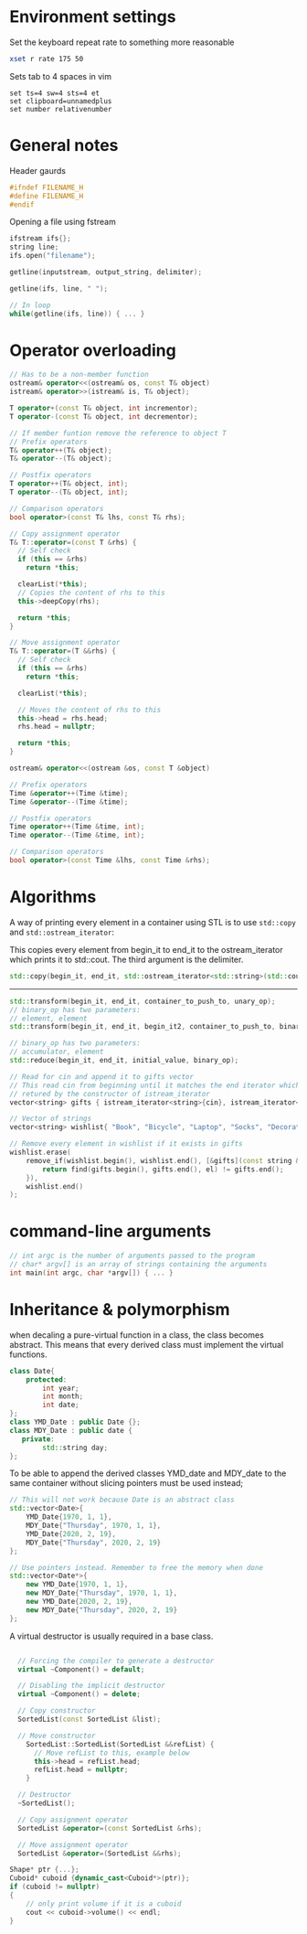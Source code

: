 # Environment settings
Set the keyboard repeat rate to something more reasonable
```bash
xset r rate 175 50
```
Sets tab to 4 spaces in vim
```vim
set ts=4 sw=4 sts=4 et
set clipboard=unnamedplus
set number relativenumber 
```

# General notes
Header gaurds
```cpp
#ifndef FILENAME_H
#define FILENAME_H
#endif
```
Opening a file using fstream
```cpp
ifstream ifs{};
string line;
ifs.open("filename");

getline(inputstream, output_string, delimiter);

getline(ifs, line, " ");

// In loop
while(getline(ifs, line)) { ... }

```


# Operator overloading
```cpp
// Has to be a non-member function
ostream& operator<<(ostream& os, const T& object)
istream& operator>>(istream& is, T& object);

T operator+(const T& object, int incrementor);
T operator-(const T& object, int decrementor);

// If member funtion remove the reference to object T
// Prefix operators
T& operator++(T& object);
T& operator--(T& object);

// Postfix operators
T operator++(T& object, int);
T operator--(T& object, int);

// Comparison operators
bool operator>(const T& lhs, const T& rhs);

// Copy assignment operator
T& T::operator=(const T &rhs) {
  // Self check
  if (this == &rhs)
    return *this;

  clearList(*this);
  // Copies the content of rhs to this
  this->deepCopy(rhs);

  return *this;
}

// Move assignment operator
T& T::operator=(T &&rhs) {
  // Self check
  if (this == &rhs)
    return *this;

  clearList(*this);

  // Moves the content of rhs to this
  this->head = rhs.head;
  rhs.head = nullptr;

  return *this;
}

ostream& operator<<(ostream &os, const T &object)

// Prefix operators
Time &operator++(Time &time);
Time &operator--(Time &time);

// Postfix operators
Time operator++(Time &time, int);
Time operator--(Time &time, int);

// Comparison operators
bool operator>(const Time &lhs, const Time &rhs);
```

# Algorithms
A way of printing every element in a container using STL is to use `std::copy` and `std::ostream_iterator`:

This copies every element from begin_it to end_it to the ostream_iterator which prints it to std::cout. The third argument is the delimiter.
```cpp
std::copy(begin_it, end_it, std::ostream_iterator<std::string>(std::cout, "\n"));
```

---

```cpp
std::transform(begin_it, end_it, container_to_push_to, unary_op);
// binary_op has two parameters:
// element, element
std::transform(begin_it, end_it, begin_it2, container_to_push_to, binary_op);

// binary_op has two parameters:
// accumulator, element
std::reduce(begin_it, end_it, initial_value, binary_op);

```
```cpp
// Read for cin and append it to gifts vector
// This read cin from beginning until it matches the end iterator which is
// retured by the constructor of istream_iterator
vector<string> gifts { istream_iterator<string>{cin}, istream_iterator<string>{} };

// Vector of strings
vector<string> wishlist{ "Book", "Bicycle", "Laptop", "Socks", "Decorations", "Candy" };

// Remove every element in wishlist if it exists in gifts
wishlist.erase(
    remove_if(wishlist.begin(), wishlist.end(), [&gifts](const string &el){
        return find(gifts.begin(), gifts.end(), el) != gifts.end();
    }),
    wishlist.end()
);
```

# command-line arguments
```cpp
// int argc is the number of arguments passed to the program
// char* argv[] is an array of strings containing the arguments
int main(int argc, char *argv[]) { ... }
```

# Inheritance & polymorphism
when decaling a pure-virtual function in a class, the class becomes abstract. This means that every derived class must implement the virtual functions.

```cpp
class Date{
    protected:
        int year;
        int month;
        int date;
};
class YMD_Date : public Date {};
class MDY_Date : public date {
   private:
        std::string day;
};
```

To be able to append the derived classes YMD_date and MDY_date to the same container without slicing pointers must be used instead;

```cpp
// This will not work because Date is an abstract class
std::vector<Date>{
    YMD_Date{1970, 1, 1},
    MDY_Date{"Thursday", 1970, 1, 1},
    YMD_Date{2020, 2, 19},
    MDY_Date{"Thursday", 2020, 2, 19}
};

// Use pointers instead. Remember to free the memory when done
std::vector<Date*>{
    new YMD_Date{1970, 1, 1},
    new MDY_Date{"Thursday", 1970, 1, 1},
    new YMD_Date{2020, 2, 19},
    new MDY_Date{"Thursday", 2020, 2, 19}
};

```

A virtual destructor is usually required in a base class.

```cpp

  // Forcing the compiler to generate a destructor
  virtual ~Component() = default;

  // Disabling the implicit destructor
  virtual ~Component() = delete;

  // Copy constructor
  SortedList(const SortedList &list);

  // Move constructor
    SortedList::SortedList(SortedList &&refList) {
      // Move refList to this, example below
      this->head = refList.head;
      refList.head = nullptr;
    }

  // Destructor
  ~SortedList();

  // Copy assignment operator
  SortedList &operator=(const SortedList &rhs);

  // Move assignment operator
  SortedList &operator=(SortedList &&rhs);

Shape* ptr {...};
Cuboid* cuboid {dynamic_cast<Cuboid*>(ptr)};
if (cuboid != nullptr)
{
    // only print volume if it is a cuboid
    cout << cuboid->volume() << endl;
}
```
